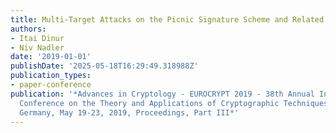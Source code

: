 ```yaml
---
title: Multi-Target Attacks on the Picnic Signature Scheme and Related Protocols
authors:
- Itai Dinur
- Niv Nadler
date: '2019-01-01'
publishDate: '2025-05-18T16:29:49.318988Z'
publication_types:
- paper-conference
publication: '*Advances in Cryptology - EUROCRYPT 2019 - 38th Annual International
  Conference on the Theory and Applications of Cryptographic Techniques, Darmstadt,
  Germany, May 19-23, 2019, Proceedings, Part III*'
---
```

